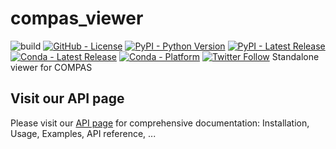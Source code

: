 # compas_viewer
![build](https://github.com/compas-dev/compas_viewer/workflows/build/badge.svg)
[![GitHub - License](https://img.shields.io/github/license/compas-dev/compas_viewer.svg)](https://github.com/compas-dev/compas_viewer)
[![PyPI - Python Version](https://img.shields.io/pypi/pyversions/compas_viewer.svg)](https://pypi.python.org/project/compas_viewer)
[![PyPI - Latest Release](https://img.shields.io/pypi/v/compas_viewer.svg)](https://pypi.python.org/project/compas_viewer)
[![Conda - Latest Release](https://anaconda.org/conda-forge/compas_viewer/badges/version.svg)](https://anaconda.org/conda-forge/compas_viewer)
[![Conda - Platform](https://img.shields.io/conda/pn/conda-forge/compas_viewer)](https://anaconda.org/conda-forge/compas_viewer)
[![Twitter Follow](https://img.shields.io/twitter/follow/compas_viewer?style=social)](https://twitter.com/compas_viewer)
Standalone viewer for COMPAS


## Visit our API page

Please visit our [API page](https://compas.dev/compas_viewer/) for comprehensive documentation: Installation, Usage, Examples, API reference, ...

